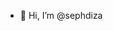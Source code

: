 - 👋 Hi, I’m @sephdiza

<!---
sephdiza/sephdiza is a ✨ special ✨ repository because its `README.md` (this file) appears on your GitHub profile.
You can click the Preview link to take a look at your changes.
--->
